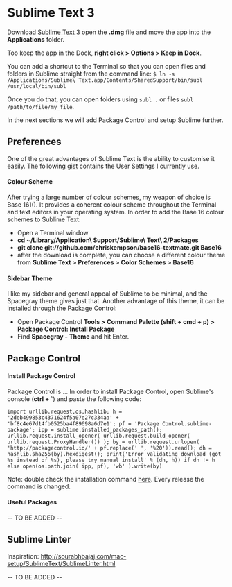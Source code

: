 # Sublime Text 3

Download [Sublime Text 3](http://www.sublimetext.com/3) open the **.dmg** file and move the app into the **Applications** folder.

Too keep the app in the Dock, **right click > Options > Keep in Dock**.

You can add a shortcut to the Terminal so that you can open files and folders in Sublime straight from the command line:
`$ ln -s /Applications/Sublime\ Text.app/Contents/SharedSupport/bin/subl /usr/local/bin/subl`

Once you do that, you can open folders using `subl .` or files `subl /path/to/file/my_file`.

In the next sections we will add Package Control and setup Sublime further.

## Preferences

One of the great advantages of Sublime Text is the ability to customise it easily. The following [gist](https://gist.github.com/mihaiionescu/7ec7c57950f9e0a2c9dc) contains the User Settings I currently use. 

#### Colour Scheme

After trying a large number of colour schemes, my weapon of choice is Base 16](). It provides a coherent colour scheme throughout the Terminal and text editors in your operating system. 
In order to add the Base 16 colour schemes to Sublime Text:
* Open a Terminal window
* **cd ~/Library/Application\ Support/Sublime\ Text\ 2/Packages**
* **git clone git://github.com/chriskempson/base16-textmate.git Base16**
* after the download is complete, you can choose a different colour theme from **Sublime Text > Preferences > Color Schemes > Base16**

#### Sidebar Theme

I like my sidebar and general appeal of Sublime to be minimal, and the Spacegray theme gives just that. Another advantage of this theme, it can be installed through the Package Control:
* Open Package Control **Tools > Command Palette (shift + cmd + p) >  Package Control: Install Package**
* Find **Spacegray - Theme** and hit Enter.


## Package Control

#### Install Package Control

Package Control is ...
In order to install Package Control, open Sublime's console (**ctrl + `**) and paste the following code:

```
import urllib.request,os,hashlib; h = '2deb499853c4371624f5a07e27c334aa' + 'bf8c4e67d14fb0525ba4f89698a6d7e1'; pf = 'Package Control.sublime-package'; ipp = sublime.installed_packages_path(); urllib.request.install_opener( urllib.request.build_opener( urllib.request.ProxyHandler()) ); by = urllib.request.urlopen( 'http://packagecontrol.io/' + pf.replace(' ', '%20')).read(); dh = hashlib.sha256(by).hexdigest(); print('Error validating download (got %s instead of %s), please try manual install' % (dh, h)) if dh != h else open(os.path.join( ipp, pf), 'wb' ).write(by)
```

Note: double check the installation command [here](https://packagecontrol.io/installation). Every release the command is changed. 

#### Useful Packages

-- TO BE ADDED --

## Sublime Linter

Inspiration: http://sourabhbajaj.com/mac-setup/SublimeText/SublimeLinter.html


-- TO BE ADDED --








